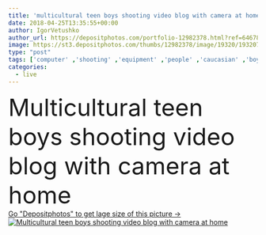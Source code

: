 ```yaml
---
title: 'multicultural teen boys shooting video blog with camera at home'
date: 2018-04-25T13:35:55+00:00
author: IgorVetushko
author_url: https://depositphotos.com/portfolio-12982378.html?ref=64678756
image: https://st3.depositphotos.com/thumbs/12982378/image/19320/193207250/api_thumb_450.jpg?forcejpeg=true
type: "post"
tags: ['computer' ,'shooting' ,'equipment' ,'people' ,'caucasian' ,'boys' ,'friendship' ,'male' ,'connection' ,'electrical' ,'hardware' ,'tech' ,'technology' ,'home' ,'communication' ,'electronic' ,'electronics' ,'laptop' ,'microphone' ,'together' ,'togetherness' ,'friends' ,'indoors' ,'camera' ,'tools' ,'science' ,'recording' ,'engineering' ,'apartment' ,'casual' ,'technical' ,'teens' ,'circuit' ,'motherboard' ,'teenagers' ,'multicultural' ,'multiethnic' ,'interracial' ,'copy space' ,'selective focus' ,'african american' ,'Living Room' ,'black boy' ,'digital devices' ,'vlog' ,'video blog' ]
categories: 
  - live
---
```

<div aling="center">
            <font size="60"> Multicultural teen boys shooting video blog with camera at home</font>   
</div>
<div>
    <a href='https://st3.depositphotos.com/thumbs/12982378/image/19320/193207250/api_thumb_450.jpg?forcejpeg=true?ref=64678756' target=_blank > Go "Depositphotos" to get lage size of this picture ->
        <img href='https://st3.depositphotos.com/thumbs/12982378/image/19320/193207250/api_thumb_450.jpg?forcejpeg=true?ref=64678756' src='https://st3.depositphotos.com/12982378/19320/i/950/depositphotos_193207250-stock-photo-multicultural-teen-boys-shooting-video.jpg?forcejpeg=true' alt='Multicultural teen boys shooting video blog with camera at home' >
    </a>
</div>
